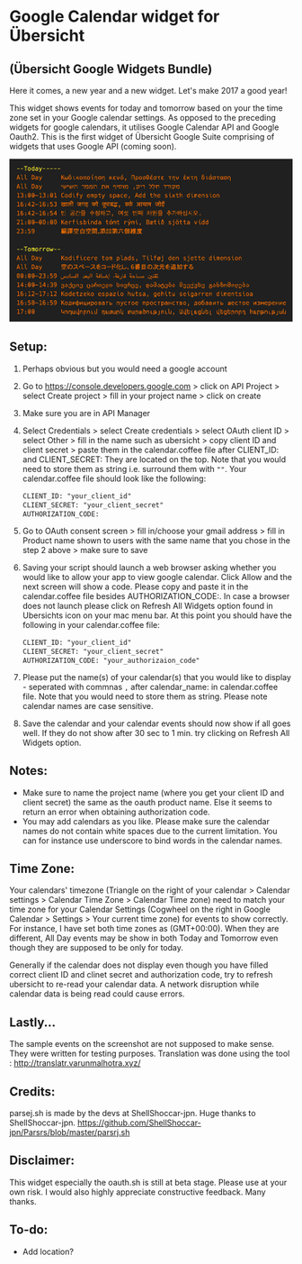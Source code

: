 # Google Calendar widget for Übersicht
## (Übersicht Google Widgets Bundle)

Here it comes, a new year and a new widget. Let's make 2017 a good year!

This widget shows events for today and tomorrow based on your the time zone set in your Google calendar settings. As opposed to the preceding widgets for google calendars, it utilises Google Calendar API and Google Oauth2. This is the first widget of Übersicht Google Suite comprising of widgets that uses Google API (coming soon).

![Google Calendar](screenshot.png "Google Calendar")

## Setup:
1. Perhaps obvious but you would need a google account
2. Go to https://console.developers.google.com > click on API Project > select Create project > fill in your project name > click on create
3. Make sure you are in API Manager
4. Select Credentials > select Create credentials > select OAuth client ID > select Other > fill in the name such as ubersicht > copy client ID and client secret > paste them in the calendar.coffee file after CLIENT_ID: and CLIENT_SECRET: They are located on the top. Note that you would need to store them as string i.e. surround them with ```""```. 
Your calendar.coffee file should look like the following:

    ```
    CLIENT_ID: "your_client_id"
    CLIENT_SECRET: "your_client_secret"
    AUTHORIZATION_CODE:
    ```

5. Go to OAuth consent screen > fill in/choose your gmail address > fill in Product name shown to users with the same name that you chose in the step 2 above > make sure to save
6. Saving your script should launch a web browser asking whether you would like to allow your app to view google calendar. Click Allow and the next screen will show a code. Please copy and paste it in the calendar.coffee file besides AUTHORIZATION_CODE:. In case a browser does not launch please click on Refresh All Widgets option found in Ubersichts icon on your mac menu bar. At this point you should have the following in your calendar.coffee file:

    ```
    CLIENT_ID: "your_client_id"
    CLIENT_SECRET: "your_client_secret"
    AUTHORIZATION_CODE: "your_authorizaion_code"
    ```
    
7. Please put the name(s) of your calendar(s) that you would like to display - seperated with commnas ```,``` after calendar_name: in calendar.coffee file. Note that you would need to store them as string. Please note calendar names are case sensitive. 
8. Save the calendar and your calendar events should now show if all goes well. If they do not show after 30 sec to 1 min. try clicking on Refresh All Widgets option.

## Notes:
- Make sure to name the project name (where you get your client ID and client secret) the same as the oauth product name. Else it seems to return an error when obtaining authorization code.
- You may add calendars as you like. Please make sure the calendar names do not contain white spaces due to the current limitation. You can for instance use underscore to bind words in the calendar names.

## Time Zone:
Your calendars' timezone (Triangle on the right of your calendar > Calendar settings > Calendar Time Zone > Calendar Time zone) need to match your time zone for your Calendar Settings (Cogwheel on the right in Google Calendar > Settings > Your current time zone) for events to show correctly.
For instance, I have set both time zones as (GMT+00:00). When they are different, All Day events may be show in both Today and Tomorrow even though they are supposed to be only for today. 

Generally if the calendar does not display even though you have filled correct client ID and clinet secret and authorization code, try to refresh ubersicht to re-read your calendar data. A network disruption while calendar data is being read could cause errors.

## Lastly...
The sample events on the screenshot are not supposed to make sense. They were written for testing purposes.
Translation was done using the tool : http://translatr.varunmalhotra.xyz/

## Credits:
parsej.sh is made by the devs at ShellShoccar-jpn. Huge thanks to ShellShoccar-jpn.
https://github.com/ShellShoccar-jpn/Parsrs/blob/master/parsrj.sh

## Disclaimer:
This widget especially the oauth.sh is still at beta stage. Please use at your own risk. I would also highly appreciate constructive feedback. Many thanks.

## To-do:
- Add location?
